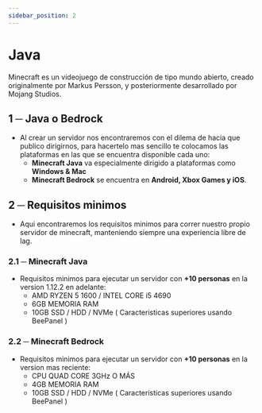 ```yaml
---
sidebar_position: 2
---
```


# Java
Minecraft es un videojuego de construcción de tipo mundo abierto, creado originalmente por Markus Persson, ​y posteriormente desarrollado por Mojang Studios.​

## 1 ─ Java o Bedrock
- Al crear un servidor nos encontraremos con el dilema de hacia que publico dirigirnos, para hacertelo mas sencillo te colocamos las plataformas en las que se encuentra disponible cada uno:
    - **Minecraft Java** va especialmente dirigido a plataformas como **Windows & Mac**
    - **Minecraft Bedrock** se encuentra en **Android, Xbox Games y iOS**.

## 2 ─ Requisitos minimos
- Aqui encontraremos los requisitos minimos para correr nuestro propio servidor de minecraft, manteniendo siempre una experiencia libre de lag.

### 2.1 ─ Minecraft Java
- Requisitos minimos para ejecutar un servidor con **+10 personas** en la version 1.12.2 en adelante:
    - AMD RYZEN 5 1600 / INTEL CORE i5 4690
    - 6GB MEMORIA RAM 
    - 10GB SSD / HDD / NVMe
( Caracteristicas superiores usando BeePanel )

### 2.2 ─ Minecraft Bedrock
- Requisitos minimos para ejecutar un servidor con **+10 personas** en la version mas reciente:
    - CPU QUAD CORE 3GHz O MÁS
    - 4GB MEMORIA RAM 
    - 10GB SSD / HDD / NVMe
( Caracteristicas superiores usando BeePanel )
